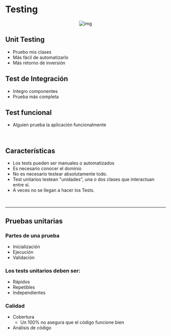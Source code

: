 # Testing

<div align = center>

![img](https://imgur.com/slyJrCv.png)

</div>

## Unit Testing

- Pruebo mis clases
- Más fácil de automatizarlo
- Más retorno de inversión

## Test de Integración

- Integro componentes
- Prueba más completa

## Test funcional

- Alguien prueba la aplicación funcionalmente

<br>

## Características
- Los tests pueden ser manuales o automatizados
- Es necesario conocer el dominio
- No es necesario testear absolutamente todo.
- Test unitarios testean "unidades", una o dos clases que interactuan entre sí.
- A veces no se llegan a hacer los Tests.

<br>

---
## Pruebas unitarias

### Partes de una prueba

- Inicialización
- Ejecución
- Validación

### Los tests unitarios deben ser:

- Rápidos
- Repetibles
- Independientes

### Calidad

- Cobertura
  - Un 100% no asegura que el código funcione bien
- Análisis de código

<br>
















